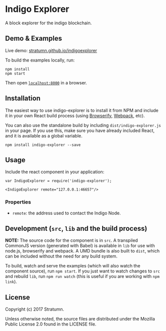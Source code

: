 # Indigo Explorer

A block explorer for the indigo blockchain.

## Demo & Examples

Live demo: [stratumn.github.io/indigoexplorer](http://Stratumn.github.io/indigoexplorer/)

To build the examples locally, run:

```
npm install
npm start
```

Then open [`localhost:8000`](http://localhost:8000) in a browser.


## Installation

The easiest way to use indigo-explorer is to install it from NPM and include it in your own React build process (using [Browserify](http://browserify.org), [Webpack](http://webpack.github.io/), etc).

You can also use the standalone build by including `dist/indigo-explorer.js` in your page. If you use this, make sure you have already included React, and it is available as a global variable.

```
npm install indigo-explorer --save
```


## Usage

Include the react component in your application:

```
var IndigoExplorer = require('indigo-explorer');

<IndigoExplorer remote="127.0.0.1:46657"/>
```

### Properties

* `remote`: the address used to contact the Indigo Node.

## Development (`src`, `lib` and the build process)

**NOTE:** The source code for the component is in `src`. A transpiled CommonJS version (generated with Babel) is available in `lib` for use with node.js, browserify and webpack. A UMD bundle is also built to `dist`, which can be included without the need for any build system.

To build, watch and serve the examples (which will also watch the component source), run `npm start`. If you just want to watch changes to `src` and rebuild `lib`, run `npm run watch` (this is useful if you are working with `npm link`).

## License

Copyright (c) 2017 Stratumn.

Unless otherwise noted, the source files are distributed under the Mozilla Public
License 2.0 found in the LICENSE file.
